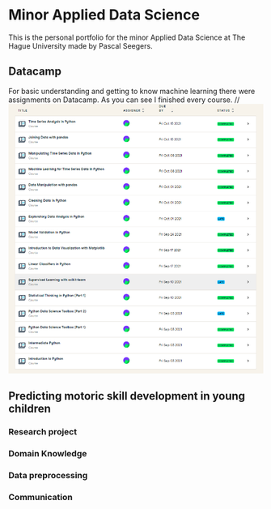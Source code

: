 # Minor Applied Data Science
This is the personal portfolio for the minor Applied Data Science at The Hague University made by Pascal Seegers.

## Datacamp
For basic understanding and getting to know machine learning there were assignments on Datacamp. As you can see I finished every course.
//
![Datacamp assignments Pascal Seegers](/images/Datacamp_Screenshot.png)


## Predicting motoric skill development in young children
### Research project

### Domain Knowledge

### Data preprocessing

### Communication

